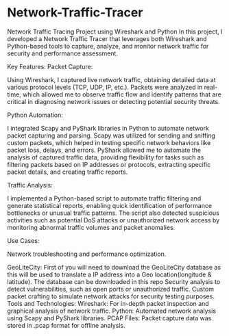 # Network-Traffic-Tracer
Network Traffic Tracing Project using Wireshark and Python
In this project, I developed a Network Traffic Tracer that leverages both Wireshark and Python-based tools to capture, analyze, and monitor network traffic for security and performance assessment.

Key Features:
Packet Capture:

Using Wireshark, I captured live network traffic, obtaining detailed data at various protocol levels (TCP, UDP, IP, etc.).
Packets were analyzed in real-time, which allowed me to observe traffic flow and identify patterns that are critical in diagnosing network issues or detecting potential security threats.

Python Automation:

I integrated Scapy and PyShark libraries in Python to automate network packet capturing and parsing.
Scapy was utilized for sending and sniffing custom packets, which helped in testing specific network behaviors like packet loss, delays, and errors.
PyShark allowed me to automate the analysis of captured traffic data, providing flexibility for tasks such as filtering packets based on IP addresses or protocols, extracting specific packet details, and creating traffic reports.

Traffic Analysis:

I implemented a Python-based script to automate traffic filtering and generate statistical reports, enabling quick identification of performance bottlenecks or unusual traffic patterns.
The script also detected suspicious activities such as potential DoS attacks or unauthorized network access by monitoring abnormal traffic volumes and packet anomalies.

Use Cases:

Network troubleshooting and performance optimization.

GeoLiteCity:
First of you will need to download the GeoLiteCity database as this will be used to translate a IP address into a Geo location(longitude & latitude). The database can be downloaded in this repo
Security analysis to detect vulnerabilities, such as open ports or unauthorized traffic.
Custom packet crafting to simulate network attacks for security testing purposes.
Tools and Technologies:
Wireshark: For in-depth packet inspection and graphical analysis of network traffic.
Python: Automated network analysis using Scapy and PyShark libraries.
PCAP Files: Packet capture data was stored in .pcap format for offline analysis.
